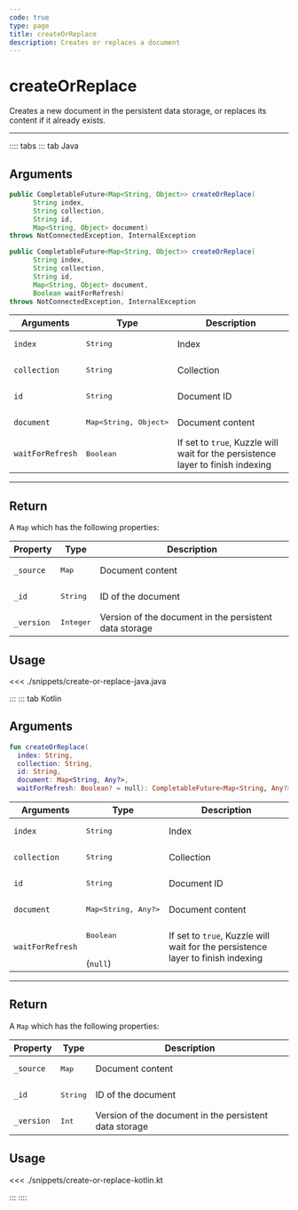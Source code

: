 ```yaml
---
code: true
type: page
title: createOrReplace
description: Creates or replaces a document
---
```


# createOrReplace

Creates a new document in the persistent data storage, or replaces its content if it already exists.

---

:::: tabs
::: tab Java

## Arguments

```java
public CompletableFuture<Map<String, Object>> createOrReplace(
      String index,
      String collection,
      String id,
      Map<String, Object> document)
throws NotConnectedException, InternalException

public CompletableFuture<Map<String, Object>> createOrReplace(
      String index,
      String collection,
      String id,
      Map<String, Object> document,
      Boolean waitForRefresh)
throws NotConnectedException, InternalException
```

| Arguments          | Type                                         | Description                       |
| ------------------ | -------------------------------------------- | --------------------------------- |
| `index`            | <pre>String</pre>                            | Index                             |
| `collection`       | <pre>String</pre>                            | Collection                        |
| `id`               | <pre>String</pre>                            | Document ID                       |
| `document`         | <pre>Map<String, Object></pre> | Document content                  |
| `waitForRefresh`   | <pre>Boolean</pre>                           | If set to `true`, Kuzzle will wait for the persistence layer to finish indexing|

---

## Return

A `Map` which has the following properties:

| Property     | Type                         | Description                      |
|------------- |----------------------------- |--------------------------------- |
| `_source`    | <pre>Map</pre> | Document content                 |
| `_id`        | <pre>String</pre>            | ID of the document                       |
| `_version`   | <pre>Integer</pre>           | Version of the document in the persistent data storage |

## Usage

<<< ./snippets/create-or-replace-java.java

:::
::: tab Kotlin

## Arguments

```kotlin
fun createOrReplace(
  index: String,
  collection: String,
  id: String,
  document: Map<String, Any?>,
  waitForRefresh: Boolean? = null): CompletableFuture<Map<String, Any?>>
```

| Arguments          | Type                                         | Description                       |
| ------------------ | -------------------------------------------- | --------------------------------- |
| `index`            | <pre>String</pre>                            | Index                             |
| `collection`       | <pre>String</pre>                            | Collection                        |
| `id`               | <pre>String</pre>                            | Document ID                       |
| `document`         | <pre>Map<String, Any?></pre> | Document content                  |
| `waitForRefresh`   | <pre>Boolean</pre><br>(`null`)               | If set to `true`, Kuzzle will wait for the persistence layer to finish indexing|

---

## Return

A `Map` which has the following properties:

| Property     | Type                         | Description                      |
|------------- |----------------------------- |--------------------------------- |
| `_source`    | <pre>Map</pre> | Document content                 |
| `_id`        | <pre>String</pre>            | ID of the document                       |
| `_version`   | <pre>Int</pre>           | Version of the document in the persistent data storage |

## Usage

<<< ./snippets/create-or-replace-kotlin.kt

:::
::::
